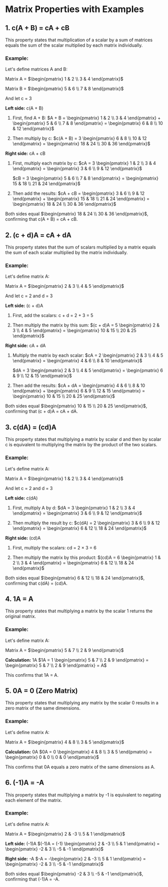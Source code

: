 # Matrix Properties with Examples

## 1. c(A + B) = cA + cB
This property states that multiplication of a scalar by a sum of matrices equals the sum of the scalar multiplied by each matrix individually.

### Example:
Let's define matrices A and B:

Matrix A = $\begin{pmatrix} 1 & 2 \\ 3 & 4 \end{pmatrix}$

Matrix B = $\begin{pmatrix} 5 & 6 \\ 7 & 8 \end{pmatrix}$

And let c = 3

**Left side:** c(A + B)
1. First, find A + B:
   $A + B = \begin{pmatrix} 1 & 2 \\ 3 & 4 \end{pmatrix} + \begin{pmatrix} 5 & 6 \\ 7 & 8 \end{pmatrix} = \begin{pmatrix} 6 & 8 \\ 10 & 12 \end{pmatrix}$
   
2. Then multiply by c:
   $c(A + B) = 3 \begin{pmatrix} 6 & 8 \\ 10 & 12 \end{pmatrix} = \begin{pmatrix} 18 & 24 \\ 30 & 36 \end{pmatrix}$

**Right side:** cA + cB
1. First, multiply each matrix by c:
   $cA = 3 \begin{pmatrix} 1 & 2 \\ 3 & 4 \end{pmatrix} = \begin{pmatrix} 3 & 6 \\ 9 & 12 \end{pmatrix}$
   
   $cB = 3 \begin{pmatrix} 5 & 6 \\ 7 & 8 \end{pmatrix} = \begin{pmatrix} 15 & 18 \\ 21 & 24 \end{pmatrix}$
   
2. Then add the results:
   $cA + cB = \begin{pmatrix} 3 & 6 \\ 9 & 12 \end{pmatrix} + \begin{pmatrix} 15 & 18 \\ 21 & 24 \end{pmatrix} = \begin{pmatrix} 18 & 24 \\ 30 & 36 \end{pmatrix}$

Both sides equal $\begin{pmatrix} 18 & 24 \\ 30 & 36 \end{pmatrix}$, confirming that c(A + B) = cA + cB.

## 2. (c + d)A = cA + dA
This property states that the sum of scalars multiplied by a matrix equals the sum of each scalar multiplied by the matrix individually.

### Example:
Let's define matrix A:

Matrix A = $\begin{pmatrix} 2 & 3 \\ 4 & 5 \end{pmatrix}$

And let c = 2 and d = 3

**Left side:** (c + d)A
1. First, add the scalars:
   c + d = 2 + 3 = 5
   
2. Then multiply the matrix by this sum:
   $(c + d)A = 5 \begin{pmatrix} 2 & 3 \\ 4 & 5 \end{pmatrix} = \begin{pmatrix} 10 & 15 \\ 20 & 25 \end{pmatrix}$

**Right side:** cA + dA
1. Multiply the matrix by each scalar:
   $cA = 2 \begin{pmatrix} 2 & 3 \\ 4 & 5 \end{pmatrix} = \begin{pmatrix} 4 & 6 \\ 8 & 10 \end{pmatrix}$
   
   $dA = 3 \begin{pmatrix} 2 & 3 \\ 4 & 5 \end{pmatrix} = \begin{pmatrix} 6 & 9 \\ 12 & 15 \end{pmatrix}$
   
2. Then add the results:
   $cA + dA = \begin{pmatrix} 4 & 6 \\ 8 & 10 \end{pmatrix} + \begin{pmatrix} 6 & 9 \\ 12 & 15 \end{pmatrix} = \begin{pmatrix} 10 & 15 \\ 20 & 25 \end{pmatrix}$

Both sides equal $\begin{pmatrix} 10 & 15 \\ 20 & 25 \end{pmatrix}$, confirming that (c + d)A = cA + dA.

## 3. c(dA) = (cd)A
This property states that multiplying a matrix by scalar d and then by scalar c is equivalent to multiplying the matrix by the product of the two scalars.

### Example:
Let's define matrix A:

Matrix A = $\begin{pmatrix} 1 & 2 \\ 3 & 4 \end{pmatrix}$

And let c = 2 and d = 3

**Left side:** c(dA)
1. First, multiply A by d:
   $dA = 3 \begin{pmatrix} 1 & 2 \\ 3 & 4 \end{pmatrix} = \begin{pmatrix} 3 & 6 \\ 9 & 12 \end{pmatrix}$
   
2. Then multiply the result by c:
   $c(dA) = 2 \begin{pmatrix} 3 & 6 \\ 9 & 12 \end{pmatrix} = \begin{pmatrix} 6 & 12 \\ 18 & 24 \end{pmatrix}$

**Right side:** (cd)A
1. First, multiply the scalars:
   cd = 2 × 3 = 6
   
2. Then multiply the matrix by this product:
   $(cd)A = 6 \begin{pmatrix} 1 & 2 \\ 3 & 4 \end{pmatrix} = \begin{pmatrix} 6 & 12 \\ 18 & 24 \end{pmatrix}$

Both sides equal $\begin{pmatrix} 6 & 12 \\ 18 & 24 \end{pmatrix}$, confirming that c(dA) = (cd)A.

## 4. 1A = A
This property states that multiplying a matrix by the scalar 1 returns the original matrix.

### Example:
Let's define matrix A:

Matrix A = $\begin{pmatrix} 5 & 7 \\ 2 & 9 \end{pmatrix}$

**Calculation:** 1A
$1A = 1 \begin{pmatrix} 5 & 7 \\ 2 & 9 \end{pmatrix} = \begin{pmatrix} 5 & 7 \\ 2 & 9 \end{pmatrix} = A$

This confirms that 1A = A.

## 5. 0A = 0 (Zero Matrix)
This property states that multiplying any matrix by the scalar 0 results in a zero matrix of the same dimensions.

### Example:
Let's define matrix A:

Matrix A = $\begin{pmatrix} 4 & 8 \\ 3 & 5 \end{pmatrix}$

**Calculation:** 0A
$0A = 0 \begin{pmatrix} 4 & 8 \\ 3 & 5 \end{pmatrix} = \begin{pmatrix} 0 & 0 \\ 0 & 0 \end{pmatrix}$

This confirms that 0A equals a zero matrix of the same dimensions as A.

## 6. (-1)A = -A
This property states that multiplying a matrix by -1 is equivalent to negating each element of the matrix.

### Example:
Let's define matrix A:

Matrix A = $\begin{pmatrix} 2 & -3 \\ 5 & 1 \end{pmatrix}$

**Left side:** (-1)A
$(-1)A = (-1) \begin{pmatrix} 2 & -3 \\ 5 & 1 \end{pmatrix} = \begin{pmatrix} -2 & 3 \\ -5 & -1 \end{pmatrix}$

**Right side:** -A
$-A = -\begin{pmatrix} 2 & -3 \\ 5 & 1 \end{pmatrix} = \begin{pmatrix} -2 & 3 \\ -5 & -1 \end{pmatrix}$

Both sides equal $\begin{pmatrix} -2 & 3 \\ -5 & -1 \end{pmatrix}$, confirming that (-1)A = -A.

